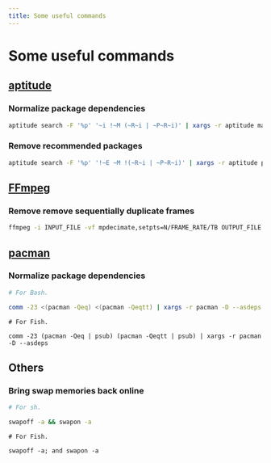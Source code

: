```yaml
---
title: Some useful commands
---
```


# Some useful commands

## [aptitude](https://aptitude.alioth.debian.org/)

### Normalize package dependencies

```bash
aptitude search -F '%p' '~i !~M (~R~i | ~P~R~i)' | xargs -r aptitude markauto -y
```

### Remove recommended packages

```bash
aptitude search -F '%p' '!~E ~M !(~R~i | ~P~R~i)' | xargs -r aptitude purge --purge-unused -y
```

## [FFmpeg](https://www.ffmpeg.org)

### Remove remove sequentially duplicate frames

```bash
ffmpeg -i INPUT_FILE -vf mpdecimate,setpts=N/FRAME_RATE/TB OUTPUT_FILE
```

## [pacman](https://www.archlinux.org/pacman/)

### Normalize package dependencies

```bash
# For Bash.

comm -23 <(pacman -Qeq) <(pacman -Qeqtt) | xargs -r pacman -D --asdeps
```

```
# For Fish.

comm -23 (pacman -Qeq | psub) (pacman -Qeqtt | psub) | xargs -r pacman -D --asdeps
```

## Others

### Bring swap memories back online

```sh
# For sh.

swapoff -a && swapon -a
```

```
# For Fish.

swapoff -a; and swapon -a
```
